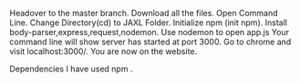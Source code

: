 Headover to the master branch.
Download all the files.
Open Command Line.
Change Directory(cd) to JAXL Folder.
Initialize npm (init npm).
Install body-parser,express,request,nodemon.
Use nodemon to open app.js
Your command line will show server has started at port 3000.
Go to chrome and visit localhost:3000/.
You are now on the website.

Dependencies
I have used npm .
